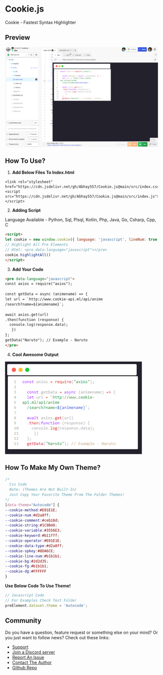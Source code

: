 # Cookie.js
Cookie - Fastest Syntax Highlighter

## Preview
![Preview](/readme/gallery/preview.png)

## How To Use?
1. **Add Below Files To Index.html**

```
<link rel="stylesheet" href="https://cdn.jsdelivr.net/gh/Abhay557/Cookie.js@main/src/index.css"/>
<script src="https://cdn.jsdelivr.net/gh/Abhay557/Cookie.js@main/src/index.js"></script>
```

2. **Adding Script**

Language Available - Python, Sql, Plsql, Kotlin, Php, Java, Go, Csharp, Cpp, C

```html
<script>
let cookie = new window.cookie({ language: 'javascript', lineNum: true }); 
// Highlight All Pre Elements
// Html: <pre data-language="javascript"></pre>
cookie.highlightAll()
</script>
```

3. **Add Your Code**

```html
<pre data-language="javascript">
const axios = require("axios");

const getData = async (animename) => {
let url = `http://www.cookie-api.ml/api/anime
/search?name=${animename}`;

await axios.get(url)
.then(function (response) {
  console.log(response.data);
   })
};
getData("Naruto"); // Example - Naruto
</pre>
```

4. **Cool Awesome Output**

![Preview](/readme/gallery/pre.png)

## How To Make My Own Theme?

```css
/* 
  Css Code 
  Note: (Themes Are Not Built-In)
  Just Copy Your Favorite Theme From The Folder Themes! 
*/
[data-theme="Autocode"] {
--cookie-method:#E01E1E;
--cookie-num:#d2a8ff;
--cookie-comment:#ceb18d;
--cookie-string:#1C9B40;
--cookie-variable:#3556E3;
--cookie-keyword:#b11fff;
--cookie-operator:#E01E1E;
--cookie-data-type:#d2a8ff;
--cookie-spkey:#8DA6CE;
--cookie-line-num:#b1b1b1;
--cookie-bg:#2d2d35;
--cookie-fg:#b1b1b1;
--cookie-dg:#FFFFFF
}
```
**Use Below Code To Use Theme!**
```js
// Javascript Code
// For Examples Check Test Folder
preElement.dataset.theme = 'Autocode';
```
## Community
Do you have a question, feature request or something else on your mind?
Or you just want to follow  news?
Check out these links:

* [Support](https://autocode.com)
* [Join a Discord server](https://discord.gg/5V68EK8AeS)
* [Report An Issue](https://github.com/Abhay557/Code-Editor/issues/new)
* [Contact The Author](https://github.com/Abhay557)
* [Github Repo](https://github.com/Abhay557/Cookie.js)

